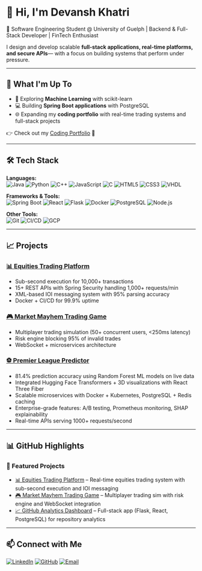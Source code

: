 # 👋 Hi, I'm Devansh Khatri  

🚀 Software Engineering Student @ University of Guelph | Backend & Full-Stack Developer | FinTech Enthusiast  

I design and develop scalable **full-stack applications, real-time platforms, and secure APIs**— with a focus on building systems that perform under pressure. 

---
## 🚀 What I'm Up To  

- 🤖 Exploring **Machine Learning** with scikit-learn  
- 💻 Building **Spring Boot applications** with PostgreSQL  
- 🌐 Expanding my **coding portfolio** with real-time trading systems and full-stack projects  

👉 Check out my [Coding Portfolio](https://devansh7.netlify.app/) 🌟

---

## 🛠️ Tech Stack  

 
**Languages:**  
![Java](https://img.shields.io/badge/Java-ED8B00?style=for-the-badge&logo=java&logoColor=white) ![Python](https://img.shields.io/badge/Python-3776AB?style=for-the-badge&logo=python&logoColor=white) ![C++](https://img.shields.io/badge/C++-00599C?style=for-the-badge&logo=cplusplus&logoColor=white) ![JavaScript](https://img.shields.io/badge/JavaScript-F7DF1E?style=for-the-badge&logo=javascript&logoColor=black) ![C](https://img.shields.io/badge/C-00599C?style=for-the-badge&logo=c&logoColor=white) ![HTML5](https://img.shields.io/badge/HTML5-E34F26?style=for-the-badge&logo=html5&logoColor=white) ![CSS3](https://img.shields.io/badge/CSS3-1572B6?style=for-the-badge&logo=css3&logoColor=white) ![VHDL](https://img.shields.io/badge/VHDL-008080?style=for-the-badge&logoColor=white)


**Frameworks & Tools:**  
![Spring Boot](https://img.shields.io/badge/Spring_Boot-6DB33F?style=for-the-badge&logo=springboot&logoColor=white)  ![React](https://img.shields.io/badge/React-20232A?style=for-the-badge&logo=react&logoColor=61DAFB)  ![Flask](https://img.shields.io/badge/Flask-000000?style=for-the-badge&logo=flask&logoColor=white)  ![Docker](https://img.shields.io/badge/Docker-2496ED?style=for-the-badge&logo=docker&logoColor=white)  ![PostgreSQL](https://img.shields.io/badge/PostgreSQL-316192?style=for-the-badge&logo=postgresql&logoColor=white)  ![Node.js](https://img.shields.io/badge/Node.js-339933?style=for-the-badge&logo=nodedotjs&logoColor=white) 

**Other Tools:**  
![Git](https://img.shields.io/badge/Git-F05032?style=for-the-badge&logo=git&logoColor=white)  ![CI/CD](https://img.shields.io/badge/CI/CD-4285F4?style=for-the-badge&logo=googlecloud&logoColor=white)  ![GCP](https://img.shields.io/badge/Google_Cloud-4285F4?style=for-the-badge&logo=googlecloud&logoColor=white)  

---

## 📈 Projects  

### [📊 Equities Trading Platform](https://github.com/devansh054/Trading-Platform)  
- Sub-second execution for 10,000+ transactions  
- 15+ REST APIs with Spring Security handling 1,000+ requests/min  
- XML-based IOI messaging system with 95% parsing accuracy  
- Docker + CI/CD for 99.9% uptime  

### [🎮 Market Mayhem Trading Game](https://github.com/devansh054/Market-mayhem-trading-game)  
- Multiplayer trading simulation (50+ concurrent users, <250ms latency)  
- Risk engine blocking 95% of invalid trades  
- WebSocket + microservices architecture
  
### [⚽ Premier League Predictor](https://github.com/devansh054/PL2025_ML_Predictor)
- 81.4% prediction accuracy using Random Forest ML models on live data
- Integrated Hugging Face Transformers + 3D visualizations with React Three Fiber
- Scalable microservices with Docker + Kubernetes, PostgreSQL + Redis caching
- Enterprise-grade features: A/B testing, Prometheus monitoring, SHAP explainability
- Real-time APIs serving 1000+ requests/second
---

## 📊 GitHub Highlights  

<!-- Temporarily hiding stats until more commits
<p align="center">
  <img src="https://github-readme-stats.vercel.app/api?username=devansh054&show_icons=true&theme=tokyonight" alt="Devansh's GitHub stats" />
</p>
-->

### 🔹 Featured Projects
- [📊 Equities Trading Platform](https://github.com/devansh054/Trading-Platform) – Real-time equities trading system with sub-second execution and IOI messaging
- [🎮 Market Mayhem Trading Game](https://github.com/devansh054/Market-mayhem-trading-game) – Multiplayer trading sim with risk engine and WebSocket integration
- [📈 GitHub Analytics Dashboard](https://github.com/devansh054) – Full-stack app (Flask, React, PostgreSQL) for repository analytics

---

## 📫 Connect with Me  

[![LinkedIn](https://img.shields.io/badge/LinkedIn-0077B5?style=for-the-badge&logo=linkedin&logoColor=white)](https://linkedin.com/in/devansh-khatri-aaa7832bb/)  [![GitHub](https://img.shields.io/badge/GitHub-100000?style=for-the-badge&logo=github&logoColor=white)](https://github.com/devansh054)  [![Email](https://img.shields.io/badge/Email-D14836?style=for-the-badge&logo=gmail&logoColor=white)](mailto:ddevansh@uoguelph.ca)  
